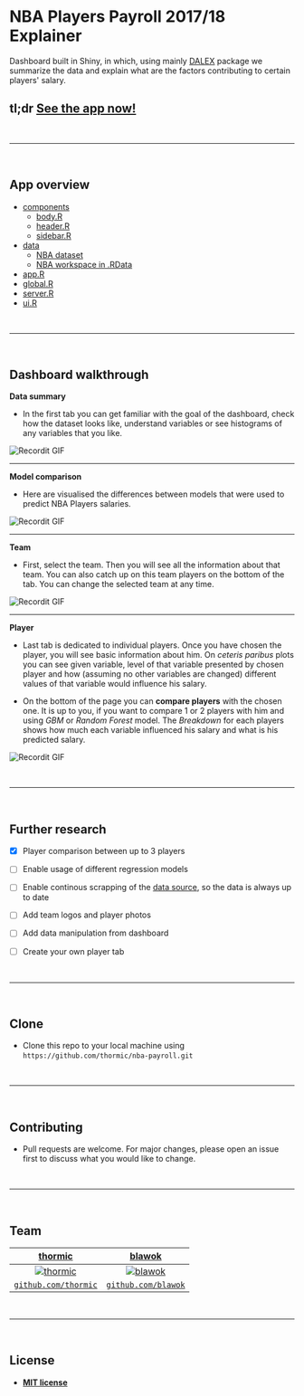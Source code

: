 
# NBA Players Payroll 2017/18 Explainer

Dashboard built in Shiny, in which, using mainly [DALEX](https://github.com/ModelOriented/DALEX) package we summarize the data and explain what are the factors contributing to certain players' salary.

## tl;dr [See the app now!](http://3.21.186.80:3838/nba-payroll/)

<br>

---

<br>


## App overview


- [components](https://github.com/thormic/nba-payroll/tree/master/components)
  - [body.R](https://github.com/thormic/nba-payroll/blob/master/components/body.R)
  - [header.R](https://github.com/thormic/nba-payroll/blob/master/components/header.R)
  - [sidebar.R](https://github.com/thormic/nba-payroll/blob/master/components/sidebar.R)
- [data](https://github.com/thormic/nba-payroll/tree/master/data)
  - [NBA dataset](https://github.com/thormic/nba-payroll/blob/master/data/nba_dataset.csv)
  - [NBA workspace in .RData](https://github.com/thormic/nba-payroll/blob/master/data/nba_workspace.RData)
- [app.R](https://github.com/thormic/nba-payroll/blob/master/app.R)
- [global.R](https://github.com/thormic/nba-payroll/blob/master/global.R)
- [server.R](https://github.com/thormic/nba-payroll/blob/master/server.R)
- [ui.R](https://github.com/thormic/nba-payroll/blob/master/ui.R)

<br>

---

<br>


## Dashboard walkthrough


**Data summary**

* In the first tab you can get familiar with the goal of the dashboard, check how the dataset looks like, understand variables or see histograms of any variables that you like. 

![Recordit GIF](http://g.recordit.co/rANyZZQloL.gif)

---

**Model comparison**

* Here are visualised the differences between models that were used to predict NBA Players salaries.

![Recordit GIF](http://g.recordit.co/l3X1kkq4dd.gif)

---

**Team**

* First, select the team. Then you will see all the information about that team. You can also catch up on this team players on the bottom of the tab. You can change the selected team at any time.

![Recordit GIF](http://g.recordit.co/X58B1XuGTT.gif)

---

**Player**

* Last tab is dedicated to individual players. Once you have chosen the player, you will see basic information about him. On *ceteris paribus* plots you can see given variable, level of that variable presented by chosen player and how (assuming no other variables are changed) different values of that variable would influence his salary.

* On the bottom of the page you can **compare players** with the chosen one. It is up to you, if you want to compare 1 or 2 players with him and using *GBM* or *Random Forest* model. The *Breakdown* for each players shows how much each variable influenced his salary and what is his predicted salary.

![Recordit GIF](http://g.recordit.co/p6ZvZL0U2P.gif)

<br>

---

<br>


## Further research

- [x] Player comparison between up to 3 players
- [ ] Enable usage of different regression models
- [ ] Enable continous scrapping of the [data source](https://www.basketball-reference.com/), so the data is always up to date
- [ ] Add team logos and player photos
- [ ] Add data manipulation from dashboard
- [ ] Create your own player tab


<br>

---

<br>


## Clone

- Clone this repo to your local machine using `https://github.com/thormic/nba-payroll.git`

<br>

---

<br>


## Contributing

- Pull requests are welcome. For major changes, please open an issue first to discuss what you would like to change.

<br>

---

<br>

## Team

| <a href="" target="_blank">**thormic**</a> | <a href="" target="_blank">**blawok**</a> |
| :---: |:---:| 
| [![thormic](https://avatars3.githubusercontent.com/u/46217631?s=200&u=c4c2b5c653a1837798f4375b36e05ed9dc4bb7c2&v=4?s=200)](http://fvcproductions.com)    | [![blawok](https://avatars3.githubusercontent.com/u/41793223?s=200&u=d08c3e7b559c048747e321c5997eb9a2fb99882d&v=4)](http://fvcproductions.com) |
| <a href="https://github.com/thormic" target="_blank">`github.com/thormic`</a> | <a href="https://github.com/blawok" target="_blank">`github.com/blawok`</a> |

<br>

---

<br>


## License

- **[MIT license](http://opensource.org/licenses/mit-license.php)**
